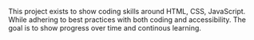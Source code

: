 This project exists to show coding skills around HTML, CSS, JavaScript. While adhering to best practices with both coding and accessibility. The goal is to show progress over time and continous learning.
